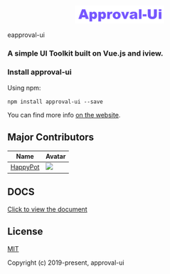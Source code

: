 <p align="center">
    <a href="https://github.com/HappyPot/approval-ui">
        <img width="200" src="https://github.com/HappyPot/approval-ui/blob/master/approval-ui.png">
    </a>
</p>
eapproval-ui
    <h3>A simple UI Toolkit built on Vue.js and iview.</h3>
</h1>

### Install approval-ui

Using npm:
```
npm install approval-ui --save
```

You can find more info [on the website](hhttps://github.com/HappyPot/approval-ui).

## Major Contributors

| Name                                                 | Avatar                                                                                                                        |
|------------------------------------------------------|-------------------------------------------------------------------------------------------------------------------------------|
| [HappyPot](https://github.com/HappyPot/eapproval-ui) | <img width="60" src="https://avatars0.githubusercontent.com/u/22255025?s=400&u=578b0fca8f1e72bb49632dc155ed597b90bdeed4&v=4"> |

## DOCS
[Click to view the document](https://github.com/HappyPot/approval-ui/blob/master/approval-ui.md)

## License
[MIT](http://opensource.org/licenses/MIT)

Copyright (c) 2019-present, approval-ui



